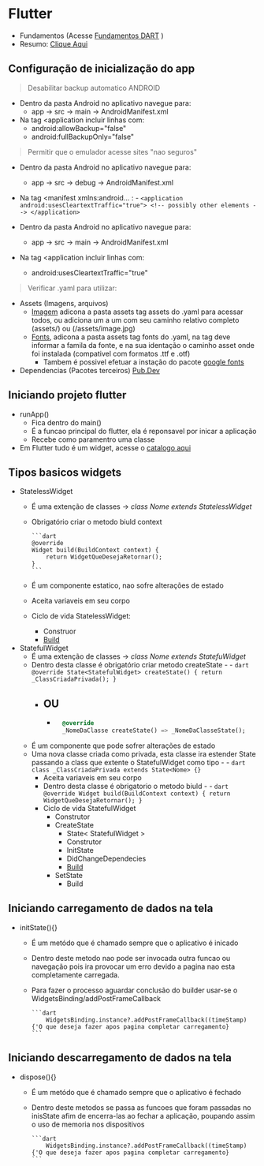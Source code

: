 # Flutter

- Fundamentos (Acesse [Fundamentos DART](../Dart/Fundamentos.md) )
- Resumo: [Clique Aqui](../Flutter/Resumo_Flutter.md)

## Configuração de inicialização do app

>Desabilitar backup automatico ANDROID

- Dentro da pasta Android no aplicativo navegue para:
  - app -> src -> main -> AndroidManifest.xml
- Na tag <application incluir linhas com:
  - android:allowBackup="false"
  - android:fullBackupOnly="false"

>Permitir que o emulador acesse sites "nao seguros"

- Dentro da pasta Android no aplicativo navegue para:
    -   app -> src -> debug -> AndroidManifest.xml

- Na tag <manifest xmlns:android... :
        -   ```
            <application android:usesCleartextTraffic="true">
            <!-- possibly other elements -->
            </application>
         ```
- Dentro da pasta Android no aplicativo navegue para:
  - app -> src -> main -> AndroidManifest.xml
- Na tag <application incluir linhas com:
  - android:usesCleartextTraffic="true"

>Verificar .yaml para utilizar:

- Assets (Imagens, arquivos)
  - [Imagem](../Img/imagem.png) adicona a pasta assets tag assets do .yaml para acessar todos, ou adiciona um a um com seu caminho relativo completo (assets/) ou (/assets/image.jpg)
  - [Fonts](../Img/fonts.png), adicona a pasta assets tag fonts do .yaml, na tag deve informar a famila da fonte, e na sua identação o caminho asset onde foi instalada (compativel com formatos .ttf e .otf)
    - Tambem é possivel efetuar a instação do pacote [google fonts](https://pub.dev/packages/google_fonts)
- Dependencias (Pacotes terceiros) [Pub.Dev](https://pub.dev)

## Iniciando projeto flutter

- runApp()
  - Fica dentro do main()
  - É a funcao principal do flutter, ela é reponsavel por inicar a aplicação
  - Recebe como paramentro uma classe
- Em Flutter tudo é um widget, acesse o [catalogo aqui](https://docs.flutter.dev/development/ui/widgets)

## Tipos basicos widgets

- StatelessWidget
  - É uma extenção de classes -> *class Nome extends StatelessWidget*
  - Obrigatório criar o metodo biuld context

        ```dart
        @override
        Widget build(BuildContext context) {
            return WidgetQueDesejaRetornar();
        }
        ```
  - É um componente estatico, nao sofre alterações de estado
  - Aceita variaveis em seu corpo
  - Ciclo de vida StatelessWidget:
    - Construor
    - [Build](./Fundamentos.md#buildcontext)
- StatefulWidget
  - É uma extenção de classes -> *class Nome extends StatefuWidget*
  - Dentro desta classe é obrigatório criar metodo createState
        -
        - ```dart
            @override
            State<StatefulWidget> createState() {
                return _ClassCriadaPrivada();
            }
            ```
    - OU
        -
        - ```dart
            @override
            _NomeDaClasse createState() => _NomeDaClasseState();
            ```
  - É um componente que pode sofrer alterações de estado
  - Uma nova classe criada como privada, esta classe ira estender State passando a class que extente o StatefulWidget como tipo
        -
        - ```dart
            class _ClassCriadaPrivada extends State<Nome> {}
            ```
    - Aceita variaveis em seu corpo
    - Dentro desta classe é obrigatorio o metodo biuld
            -
            - ```dart
                @override
                Widget build(BuildContext context) {
                    return WidgetQueDesejaRetornar();
                }
                ```
    - Ciclo de vida StatefulWidget
      - Construtor
      - CreateState
        - State< StatefulWidget >
        - Construtor
        - InitState
        - DidChangeDependecies
        - [Build](./Fundamentos.md#buildcontext)
      - SetState
        - Build

## Iniciando carregamento de dados na tela

- initState(){}
  - É um metódo que é chamado sempre que o aplicativo é inicado
  - Dentro deste metodo nao pode ser invocada outra funcao ou navegação pois ira provocar um erro devido a pagina nao esta completamente carregada.
  - Para fazer o processo aguardar conclusão do builder usar-se o WidgetsBinding/addPostFrameCallback

        ```dart
            WidgetsBinding.instance?.addPostFrameCallback((timeStamp){'O que deseja fazer apos pagina completar carregamento}
        ```
## Iniciando descarregamento de dados na tela

- dispose(){}
  - É um metódo que é chamado sempre que o aplicativo é fechado
  - Dentro deste metodos se passa as funcoes que foram passadas no inisState afim de encerra-las ao fechar a aplicação, poupando assim o uso de memoria nos dispositivos

        ```dart
            WidgetsBinding.instance?.addPostFrameCallback((timeStamp){'O que deseja fazer apos pagina completar carregamento}
        ```